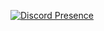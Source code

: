 [![Discord Presence](https://lanyard.cnrad.dev/api/327947461194809345)](https://discord.com/users/327947461194809345)
